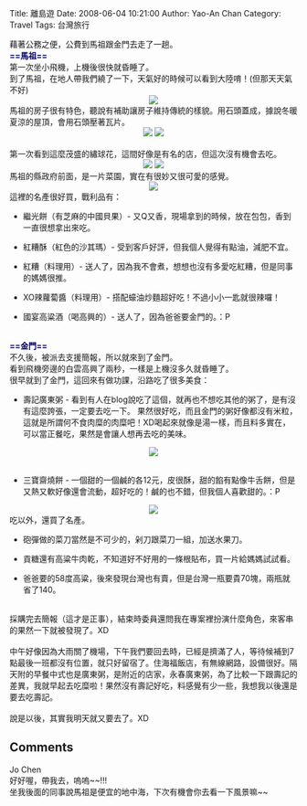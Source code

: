 Title: 離島遊
Date: 2008-06-04 10:21:00
Author: Yao-An Chan
Category: Travel
Tags: 台灣旅行


<div class='post'>
藉著公務之便，公費到馬祖跟金門去走了一趟。<br /><span style="color: rgb(0, 0, 102); font-weight: bold;">==馬祖==</span><br />第一次坐小飛機，上機後很快就昏睡了。<br />到了馬祖，在地人帶我們繞了一下，天氣好的時候可以看到大陸唷！(但那天天氣不好)<br /><div style="text-align: center;"><a href="http://picasaweb.google.com.tw/yaoanchan/97/photo#5212506493188766498"><img src="http://lh6.ggpht.com/yaoanchan/SFaLCdvu-yI/AAAAAAAAAtk/7WOD9F7OVls/s288/DSC00381.JPG" /></a><br /></div>馬祖的房子很有特色，聽說有補助讓房子維持傳統的樣貌。用石頭蓋成，據說冬暖夏涼的屋頂，會用石頭壓著瓦片。<br /><div style="text-align: center;"><a href="http://picasaweb.google.com.tw/yaoanchan/97/photo#5212506770488572514"><img src="http://lh3.ggpht.com/yaoanchan/SFaLSmxKOmI/AAAAAAAAAuY/IsWwyeTU_dM/s288/DSC00388.JPG" /></a> <a href="http://picasaweb.google.com.tw/yaoanchan/97/photo#5212506727719354114"><img src="http://lh6.ggpht.com/yaoanchan/SFaLQHcLvwI/AAAAAAAAAuQ/zc-f4TT0qq8/s288/DSC00387.JPG" /></a><br /></div><br />第一次看到這麼茂盛的繡球花，這間好像是有名的店，但這次沒有機會去吃。<br /><div style="text-align: center;"><a href="http://picasaweb.google.com.tw/yaoanchan/97/photo#5212506615787561826"><img src="http://lh5.ggpht.com/yaoanchan/SFaLJmdkI2I/AAAAAAAAAuA/d9Jup-cg6ZI/s288/DSC00385.JPG" /></a> <a href="http://picasaweb.google.com.tw/yaoanchan/97/photo#5212506583164548594"><img src="http://lh5.ggpht.com/yaoanchan/SFaLHs7odfI/AAAAAAAAAt4/9wH02X2Fx60/s288/DSC00384.JPG" /></a><br /></div>馬祖的縣政府前面，是一片菜園，實在有很妙又很可愛的感覺。<br /><div style="text-align: center;"><a href="http://picasaweb.google.com.tw/yaoanchan/97/photo#5212506849715350898"><img src="http://lh5.ggpht.com/yaoanchan/SFaLXN6S7XI/AAAAAAAAAug/NIiEs8vetkg/s400/DSC00389.JPG" /></a><br /></div>這裡的名產很好買，戰利品有：<br /><ul><li>繼光餅（有芝麻的中國貝果）- 又Q又香，現場拿到的時候，放在包包，香到一直很想拿出來吃。</li></ul><ul><li>紅糟酥（紅色的沙其瑪）- 受到客戶好評，但我個人覺得有點油，減肥不宜。</li></ul><ul><li>紅糟（料理用）- 送人了，因為我不會煮，想想也沒有多愛吃紅糟，但是同事的媽媽很推。</li></ul><ul><li>XO辣蘿蔔醬（料理用）- 搭配蠔油炒麵超好吃！不過小小一匙就很辣囉！</li></ul><ul><li>國宴高粱酒（喝高興的）- 送人了，因為爸爸要金門的。：P</li></ul><br /><span style="color: rgb(0, 0, 102); font-weight: bold;">==金門==</span><br />不久後，被派去支援簡報，所以就來到了金門。<br />看到飛機旁邊的白雲高興了兩秒，一樣是上機沒多久就昏睡了。<br />很早就到了金門，這回來有做功課，沿路吃了很多美食：<br /><ul><li>壽記廣東粥 - 看到有人在blog說吃了這個，就再也不想吃其他的粥了，是有沒有這麼誇張，一定要去吃一下。         果然很好吃，而且金門的粥好像都沒有米粒，這就是所謂何不食肉糜的肉糜吧！XD喝起來就像是湯一樣，而且料多實在，可以當正餐吃，果然是會讓人想再去吃的美味。</li></ul><div style="text-align: center;"><a href="http://picasaweb.google.com.tw/yaoanchan/97/photo#5212506880620017586"><img src="http://lh5.ggpht.com/yaoanchan/SFaLZBCit7I/AAAAAAAAAuo/EeJB3h7QebE/s400/DSC00390.JPG" /></a><br /></div><br /><ul><li>三寶齋燒餅 - 一個甜的一個鹹的各12元，皮很酥，甜的餡有點像牛舌餅，但是又熱又軟好像還會流動，超好吃的！鹹的也不錯，但我個人喜歡甜的。：P</li></ul><div style="text-align: center;"><a href="http://picasaweb.google.com.tw/yaoanchan/97/photo#5212506920792630850"><img src="http://lh4.ggpht.com/yaoanchan/SFaLbWscJkI/AAAAAAAAAuw/JQfNsgBoKcI/s400/DSC00391.JPG" /></a><br /></div>吃以外，還買了名產。<br /><ul><li>砲彈做的菜刀當然是不可少的，剁刀跟菜刀一組，加送水果刀。</li></ul><ul><li>貢糖還有高粱牛肉乾，不知道好不好用的一條根貼布，買一片給媽媽試試看。</li></ul><ul><li>爸爸要的58度高粱，後來發現台灣也有賣，但是台灣一瓶要貴70塊，兩瓶就省了140。</li></ul><br />採購完去簡報（這才是正事），結束時委員還問我在專案裡扮演什麼角色，來客串的果然一下就被發現了。XD<br /><br />中午好像因為大雨關了機場，下午我們要回去時，已經是擠滿了人，等待候補到7點最後一班都沒有位置，就只好留宿了。住海福飯店，有無線網路，設備很好。隔天附的早餐中式也是廣東粥，是附近的店家，永春廣東粥，為了比較一下跟壽記的差異，我就早起去吃糜啦！果然沒有壽記好吃，料感覺有少一些，我想我以後還是要去吃壽記。<br /><br />說是以後，其實我明天就又要去了。XD</div>
<h2>Comments</h2>
<div class='comments'>
<div class='comment'>
<div class='author'>Jo Chen</div>
<div class='content'>
好好喔，帶我去，嗚嗚~~!!!<BR/>坐我後面的同事說馬祖是便宜的地中海，下次有機會你去看一下風景嘛~~</div>
</div>
</div>
